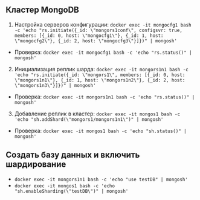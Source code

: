 ## Кластер MongoDB

1. Настройка серверов конфигурации: 
`docker exec -it mongocfg1 bash -c 'echo "rs.initiate({_id: \"mongors1conf\", configsvr: true, members: [{_id: 0, host: \"mongocfg1\"}, {_id: 1, host: \"mongocfg2\"}, {_id: 2, host: \"mongocfg3\"}]})" | mongosh'`
- Проверка: `docker exec -it mongocfg1 bash -c 'echo "rs.status()" | mongosh'`

2. Инициализация реплик шарда: 
`docker exec -it mongors1n1 bash -c 'echo "rs.initiate({_id: \"mongors1\", members: [{_id: 0, host: \"mongors1n1\"}, {_id: 1, host: \"mongors1n2\"}, {_id: 2, host: \"mongors1n3\"}]})" | mongosh'`
- Проверка: `docker exec -it mongors1n1 bash -c 'echo "rs.status()" | mongosh'`

3. Добавление реплик в кластер: 
`docker exec -it mongos1 bash -c 'echo "sh.addShard(\"mongors1/mongors1n1\")" | mongosh'`
- Проверка: `docker exec -it mongos1 bash -c 'echo "sh.status()" | mongosh'`

## Создать базу данных и включить шардирование
- `docker exec -it mongors1n1 bash -c 'echo "use testDB" | mongosh'`
- `docker exec -it mongos1 bash -c 'echo "sh.enableSharding(\"testDB\")" | mongosh'`
